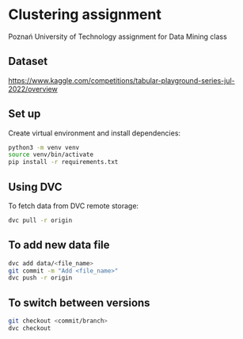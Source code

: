 # Clustering assignment
Poznań University of Technology assignment for Data Mining class

## Dataset
https://www.kaggle.com/competitions/tabular-playground-series-jul-2022/overview

## Set up
Create virtual environment and install dependencies:
```bash
python3 -m venv venv
source venv/bin/activate
pip install -r requirements.txt
```

## Using DVC
To fetch data from DVC remote storage:
```bash
dvc pull -r origin
```

## To add new data file
```bash
dvc add data/<file_name>
git commit -m "Add <file_name>"
dvc push -r origin
```

## To switch between versions
```bash
git checkout <commit/branch>
dvc checkout
```